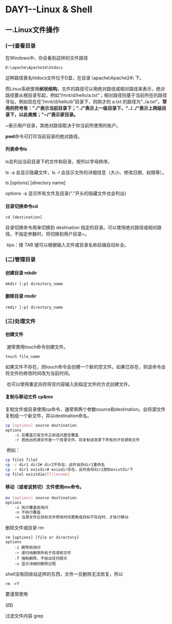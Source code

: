 # DAY1--Linux & Shell

## 一.Linux文件操作

### (一)查看目录

在Windows中，你会看到这样的文件路径

```
D:\apache\Apache24\htdocs
```

这种路径表名htdocs文件位于D盘，在目录 \apache\Apache24\ 下。

而Linux系统使用**树状结构**，文件的路径可以用绝对路径或相对路径来表示，绝对路径要从根目录写起，例如“/mnt/d/hello/a.txt”；相对路径则基于当前所在的路径寻址，例如现在在“/mnt/d/hello/b”目录下，则刚才的 a.txt 的路径为“../a.txt”。**常用的符号有："./"表示当前目录下；“../”表示上一级目录下，“../../”表示上两级目录下，以此类推；"~/"表示家目录。**

~表示用户目录，其绝对路径取决于你当前所使用的账户。

**pwd**命令可打印当前目录的绝对路径。

#### 列表命令ls

ls会列出当前目录下的文件和目录，按列以字母排序。

ls -a 会显示隐藏文件，ls -l 会显示文件的详细信息（大小、修改日期、权限等）。

ls	[options]	[directory name]

options -a 显示所有文件及目录("."开头的隐藏文件也会列出)

#### 目录切换命令cd

```
cd [destination]
```

目录切换命令用来切换到 destination 指定的目录。可以使用绝对路径或相对路径。不指定参数时，将切换到用户目录~。

​		tips：按 TAB 键可以根据输入文件或目录名称前缀自动补全。

### (二)管理目录

#### 创建目录 mkdir

```
mkdir [-p] directory_name
```

#### 删除目录 rmdir

```
rmdir [-p] directory_name
```

### (三)处理文件

#### 创建文件

​		通常使用touch命令创建文件。

```
touch file_name
```

​		如果文件不存在，则touch命令会创建一个新的空文件。如果已存在，则该命令会将文件的修改时间改为当前时间。

​		也可以使用重定向符将空内容输入到指定文件的方式创建文件。

#### 复制与移动文件 cp&mv

​		复制文件或目录使用cp命令，通常带两个参数source和destination。会将源文件复制成一个新文件，并以destination命名。

```sh
cp [options] source destination
options
	-i 在覆盖已有文件之前追问是否覆盖
	-r 若给出的源文件是一个目录文件，将复制该目录下所有的子目录和文件
```

​	例如：

```sh
cp file1 file2
cp -r dir1 dir2# dir2不存在，此时会将dir1重命名
cp -r dir1 exisdir# exisdir存在，此时会将dir1放到existdir下
cp filel existdie/[filename]
```

#### 	移动（或者说剪切）文件使用mv命令。

```sh
mv [options] source destination
options
	-i 执行覆盖前询问
	-n 不执行覆盖
	-u 当源文件比目标文件修改时间更晚或目标不存在时，才执行移动
```

删除文件或目录 rm

```
rm [options] [file or directory]
options
	-i 删除前询问
	-r 递归地删除所有子目录和文件
	-f 强制删除，不给出任何提示
	-v 显示详细的删除过程
```

shell没有回收站这样的东西，文件一旦删除无法恢复，所以 

```
rm -rf
```

 要谨慎使用

(四)

过滤文件内容 grep

